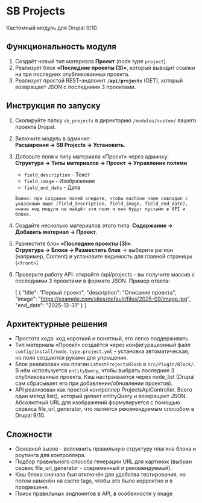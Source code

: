 # SB Projects

Кастомный модуль для Drupal 9/10.

## Функциональность модуля
1. Создаёт новый тип материала **Проект** (node type `project`).
2. Реализует блок **«Последние проекты (3)»**, который выводит ссылки на три последних опубликованных проекта.
3. Реализует простой REST-эндпоинт **`/api/projects`** (GET), который возвращает JSON с последними 3 проектами.

## Инструкция по запуску
1. Скопируйте папку `sb_projects` в директорию `/modules/custom/` вашего проекта Drupal.
2. Включите модуль в админке:  
   **Расширения → SB Projects → Установить**.
3. Добавьте поля к типу материала «Проект» через админку:  
   **Структура → Типы материалов → Проект → Управление полями**  
   * `field_description` - Текст
   * `field_image` - Изображение
   * `field_end_date` - Дата
   ```
   Важно: при создании полей следите, чтобы machine name совпадал с указанным выше (field_description, field_image, field_end_date), иначе код модуля не найдёт эти поля и они будут пустыми в API и блоке.
   ```
4. Создайте несколько материалов этого типа: 
**Содержание → Добавить материал → Проект**.
5. Разместите блок **«Последние проекты (3)»**:  
   **Структура → Блоки → Разместить блок** → выберите регион (например, Content) и установите видимость для главной страницы (`<front>`).
6. Проверьте работу API:
   откройте /api/projects - вы получите массив с последними 3 проектами в формате JSON.
   Пример ответа:

   [
  {
    "title": "Первый проект",
    "description": "Описание проекта",
    "image": "https://example.com/sites/default/files/2025-09/image.jpg",
    "end_date": "2025-12-31"
  }
   ]



## Архитектурные решения
- Простота кода: код короткий и понятный, его легко поддерживать.
- Тип материала «Проект» создаётся через конфигурационный файл 
`config/install/node.type.project.yml` - установка автоматическая, но поля создаются руками для упрощения. 
- Блок реализован как плагин `LatestProjectsBlock` в `src/Plugin/Block/`.  
  В нём используется `entityQuery`, чтобы выбрать последние 3 опубликованных проекта.
  Кэш настраивается через node_list (Drupal сам сбрасывает его при добавлении/обновлении проектов).
- API реализован как простой контроллер ProjectsApiController.
  Всего один метод list(), который делает entityQuery и возвращает JSON.
  Абсолютный URL для изображений формулируется с помощью сервиса file_url_generator, что является рекомендуемым способом в Drupal 9/10.

## Сложности
 - Основной вызов - вспомнить правильную структуру плагина блока и роутинга для контроллера.
 - Подбор правильного способа генерации URL для картинок (выбран сервис file_url_generator - современный и рекомендуемый).
 - Кэш блока сначала был отключён для удобства тестирования, но потом наменён на cache tags, чтобы это было корректно и в продакшене.
 - Поиск правильных эндпоинтов в API, в особенности у image

